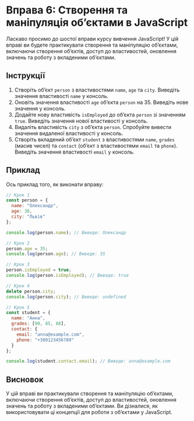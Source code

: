 # Вправа 6: Створення та маніпуляція об’єктами в JavaScript

Ласкаво просимо до шостої вправи курсу вивчення JavaScript! У цій вправі ви будете практикувати створення та маніпуляцію об’єктами, включаючи створення об’єктів, доступ до властивостей, оновлення значень та роботу з вкладеними об’єктами.

## Інструкції

1. Створіть об’єкт `person` з властивостями `name`, `age` та `city`. Виведіть значення властивості `name` у консоль.
2. Оновіть значення властивості `age` об’єкта `person` на 35. Виведіть нове значення у консоль.
3. Додайте нову властивість `isEmployed` до об’єкта `person` зі значенням `true`. Виведіть значення нової властивості у консоль.
4. Видаліть властивість `city` з об’єкта `person`. Спробуйте вивести значення видаленої властивості у консоль.
5. Створіть вкладений об’єкт `student` з властивостями `name`, `grades` (масив чисел) та `contact` (об’єкт з властивостями `email` та `phone`). Виведіть значення властивості `email` у консоль.

## Приклад

Ось приклад того, як виконати вправу:

```javascript
// Крок 1
const person = {
  name: "Олександр",
  age: 30,
  city: "Львів"
};

console.log(person.name); // Виведе: Олександр

// Крок 2
person.age = 35;
console.log(person.age); // Виведе: 35

// Крок 3
person.isEmployed = true;
console.log(person.isEmployed); // Виведе: true

// Крок 4
delete person.city;
console.log(person.city); // Виведе: undefined

// Крок 5
const student = {
  name: "Анна",
  grades: [90, 85, 88],
  contact: {
    email: "anna@example.com",
    phone: "+380123456789"
  }
};

console.log(student.contact.email); // Виведе: anna@example.com
```

## Висновок

У цій вправі ви практикували створення та маніпуляцію об’єктами, включаючи створення об’єктів, доступ до властивостей, оновлення значень та роботу з вкладеними об’єктами. Ви дізналися, як використовувати ці концепції для роботи з об’єктами у JavaScript.

